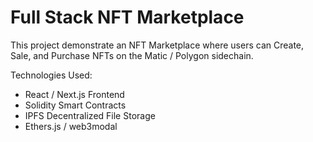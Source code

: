 # Full Stack NFT Marketplace

This project demonstrate an NFT Marketplace where users can Create, Sale, and Purchase NFTs on the Matic / Polygon sidechain. 

Technologies Used:
- React / Next.js Frontend
- Solidity Smart Contracts
- IPFS Decentralized File Storage
- Ethers.js / web3modal

